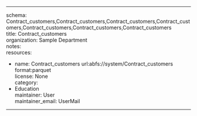 


---  
schema: Contract_customers,Contract_customers,Contract_customers,Contract_customers,Contract_customers,Contract_customers,Contract_customers  
title: Contract_customers  
organization: Sample Department  
notes:   
resources:  
- name: Contract_customers 
 url:abfs://system/Contract_customers 
 format:parquet  
license: None  
category:
 - Education  
maintainer: User  
maintainer_email: UserMail  
---
